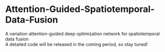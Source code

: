 # Attention-Guided-Spatiotemporal-Data-Fusion
A variation attention-guided deep optimization network for spatiotemporal data fusion  
A detailed code will be released in the coming period, so stay tuned!  
